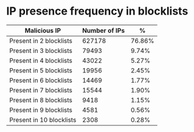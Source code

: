 # IP presence frequency in blocklists
| Malicious IP | Number of IPs | % |
|----|----|----|
| Present in 2 blocklists | 627178 | 76.86% |
| Present in 3 blocklists | 79493 | 9.74% |
| Present in 4 blocklists | 43022 | 5.27% |
| Present in 5 blocklists | 19956 | 2.45% |
| Present in 6 blocklists | 14469 | 1.77% |
| Present in 7 blocklists | 15544 | 1.90% |
| Present in 8 blocklists | 9418 | 1.15% |
| Present in 9 blocklists | 4581 | 0.56% |
| Present in 10 blocklists | 2308 | 0.28% |

